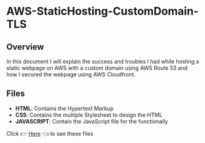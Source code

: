 # AWS-StaticHosting-CustomDomain-TLS

## Overview

In this document I will explain the success and troubles I had while hosting a static webpage on AWS 
with a custom domain using AWS Route 53 and how I secured the webpage using AWS Cloudfront.

## Files
- **HTML**: Contains the Hypertext Markup
- **CSS**: Contains the multiple Stylesheet to design the HTML
- **JAVASCRIPT**: Contain the JavaScript file for the functionally

Click 👉 [Here](https://drive.google.com/drive/folders/1ke68Wl1ANy_0iNMuR602EU-rI0r_W5JP?usp=sharing) 👈 to see these files
